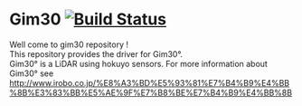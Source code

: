 # Gim30 [![Build Status](https://api.travis-ci.org/RyodoTanaka/gim30.svg)](https://travis-ci.org/RyodoTanaka/gim30)



Well come to gim30 repository !  
This repository provides the driver for Gim30°.  
Gim30° is a LiDAR using hokuyo sensors.
For more information about Gim30° see http://www.irobo.co.jp/%E8%A3%BD%E5%93%81%E7%B4%B9%E4%BB%8B%E3%83%BB%E5%AE%9F%E7%B8%BE%E7%B4%B9%E4%BB%8B
